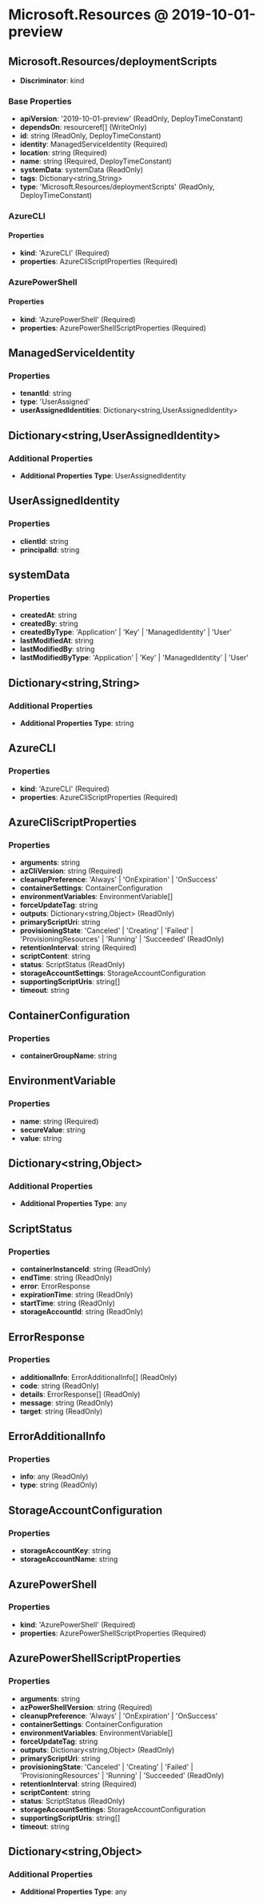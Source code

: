 # Microsoft.Resources @ 2019-10-01-preview

## Microsoft.Resources/deploymentScripts
* **Discriminator**: kind
### Base Properties
* **apiVersion**: '2019-10-01-preview' (ReadOnly, DeployTimeConstant)
* **dependsOn**: resourceref[] (WriteOnly)
* **id**: string (ReadOnly, DeployTimeConstant)
* **identity**: ManagedServiceIdentity (Required)
* **location**: string (Required)
* **name**: string (Required, DeployTimeConstant)
* **systemData**: systemData (ReadOnly)
* **tags**: Dictionary<string,String>
* **type**: 'Microsoft.Resources/deploymentScripts' (ReadOnly, DeployTimeConstant)
### AzureCLI
#### Properties
* **kind**: 'AzureCLI' (Required)
* **properties**: AzureCliScriptProperties (Required)

### AzurePowerShell
#### Properties
* **kind**: 'AzurePowerShell' (Required)
* **properties**: AzurePowerShellScriptProperties (Required)


## ManagedServiceIdentity
### Properties
* **tenantId**: string
* **type**: 'UserAssigned'
* **userAssignedIdentities**: Dictionary<string,UserAssignedIdentity>

## Dictionary<string,UserAssignedIdentity>
### Additional Properties
* **Additional Properties Type**: UserAssignedIdentity

## UserAssignedIdentity
### Properties
* **clientId**: string
* **principalId**: string

## systemData
### Properties
* **createdAt**: string
* **createdBy**: string
* **createdByType**: 'Application' | 'Key' | 'ManagedIdentity' | 'User'
* **lastModifiedAt**: string
* **lastModifiedBy**: string
* **lastModifiedByType**: 'Application' | 'Key' | 'ManagedIdentity' | 'User'

## Dictionary<string,String>
### Additional Properties
* **Additional Properties Type**: string

## AzureCLI
### Properties
* **kind**: 'AzureCLI' (Required)
* **properties**: AzureCliScriptProperties (Required)

## AzureCliScriptProperties
### Properties
* **arguments**: string
* **azCliVersion**: string (Required)
* **cleanupPreference**: 'Always' | 'OnExpiration' | 'OnSuccess'
* **containerSettings**: ContainerConfiguration
* **environmentVariables**: EnvironmentVariable[]
* **forceUpdateTag**: string
* **outputs**: Dictionary<string,Object> (ReadOnly)
* **primaryScriptUri**: string
* **provisioningState**: 'Canceled' | 'Creating' | 'Failed' | 'ProvisioningResources' | 'Running' | 'Succeeded' (ReadOnly)
* **retentionInterval**: string (Required)
* **scriptContent**: string
* **status**: ScriptStatus (ReadOnly)
* **storageAccountSettings**: StorageAccountConfiguration
* **supportingScriptUris**: string[]
* **timeout**: string

## ContainerConfiguration
### Properties
* **containerGroupName**: string

## EnvironmentVariable
### Properties
* **name**: string (Required)
* **secureValue**: string
* **value**: string

## Dictionary<string,Object>
### Additional Properties
* **Additional Properties Type**: any

## ScriptStatus
### Properties
* **containerInstanceId**: string (ReadOnly)
* **endTime**: string (ReadOnly)
* **error**: ErrorResponse
* **expirationTime**: string (ReadOnly)
* **startTime**: string (ReadOnly)
* **storageAccountId**: string (ReadOnly)

## ErrorResponse
### Properties
* **additionalInfo**: ErrorAdditionalInfo[] (ReadOnly)
* **code**: string (ReadOnly)
* **details**: ErrorResponse[] (ReadOnly)
* **message**: string (ReadOnly)
* **target**: string (ReadOnly)

## ErrorAdditionalInfo
### Properties
* **info**: any (ReadOnly)
* **type**: string (ReadOnly)

## StorageAccountConfiguration
### Properties
* **storageAccountKey**: string
* **storageAccountName**: string

## AzurePowerShell
### Properties
* **kind**: 'AzurePowerShell' (Required)
* **properties**: AzurePowerShellScriptProperties (Required)

## AzurePowerShellScriptProperties
### Properties
* **arguments**: string
* **azPowerShellVersion**: string (Required)
* **cleanupPreference**: 'Always' | 'OnExpiration' | 'OnSuccess'
* **containerSettings**: ContainerConfiguration
* **environmentVariables**: EnvironmentVariable[]
* **forceUpdateTag**: string
* **outputs**: Dictionary<string,Object> (ReadOnly)
* **primaryScriptUri**: string
* **provisioningState**: 'Canceled' | 'Creating' | 'Failed' | 'ProvisioningResources' | 'Running' | 'Succeeded' (ReadOnly)
* **retentionInterval**: string (Required)
* **scriptContent**: string
* **status**: ScriptStatus (ReadOnly)
* **storageAccountSettings**: StorageAccountConfiguration
* **supportingScriptUris**: string[]
* **timeout**: string

## Dictionary<string,Object>
### Additional Properties
* **Additional Properties Type**: any

